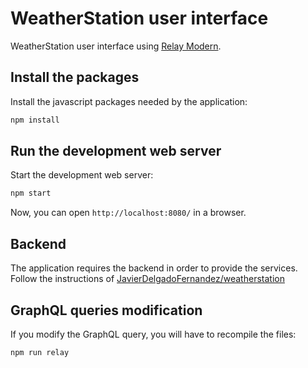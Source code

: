 # WeatherStation user interface
WeatherStation user interface using [Relay Modern](https://facebook.github.io/relay/).

## Install the packages
Install the javascript packages needed by the application:

```sh
npm install
```

## Run the development web server
Start the development web server:
```sh
npm start
```
Now, you can open ``http://localhost:8080/`` in a browser.

## Backend
The application requires the backend in order to provide the services. Follow the instructions of
[JavierDelgadoFernandez/weatherstation](https://github.com/javierdelgadofernandez/weatherstation) 

## GraphQL queries modification

If you modify the GraphQL query, you will have to recompile the files:

```sh
npm run relay
```
